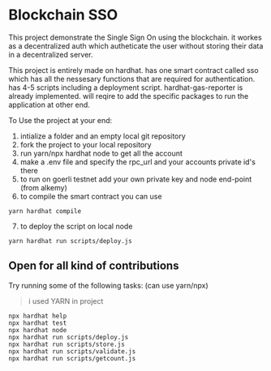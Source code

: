 # Blockchain SSO

This project demonstrate the Single Sign On using the blockchain. it workes as a decentralized auth which autheticate the user without storing their data in a decentralized server.

This project is entirely made on hardhat. has one smart contract called sso which has all the nessesary functions that are required for authentication. has 4-5 scripts including a deployment script. hardhat-gas-reporter is already implemented. will reqire to add the specific packages to run the application at other end. 

To Use the project at your end:
1. intialize a folder and an empty local git repository
2. fork the project to your local repository
3. run yarn/npx hardhat node to get all the account
4. make a .env file and specify the rpc_url and your accounts private id's there
5. to run on goerli testnet add your own private key and node end-point (from alkemy)
6. to compile the smart contract you can use 
```shell
yarn hardhat compile
```
7. to deploy the script on local node
```shell
yarn hardhat run scripts/deploy.js
```


## Open for all kind of contributions


Try running some of the following tasks: (can use yarn/npx) 
> i used YARN in project

```shell
npx hardhat help
npx hardhat test 
npx hardhat node
npx hardhat run scripts/deploy.js
npx hardhat run scripts/store.js
npx hardhat run scripts/validate.js
npx hardhat run scripts/getcount.js
```
